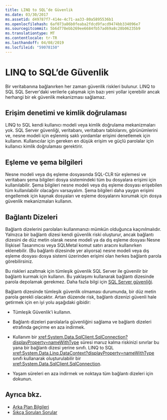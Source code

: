 ```yaml
---
title: LINQ to SQL’de Güvenlik
ms.date: 03/30/2017
ms.assetid: d49787f7-414e-4c71-aa33-80a5895536b1
ms.openlocfilehash: 6af073a86b0feaba2fdcd9facd9474bb334096e7
ms.sourcegitcommit: 5b6d778ebb269ee6684fb57ad69a8c28b06235b9
ms.translationtype: MT
ms.contentlocale: tr-TR
ms.lasthandoff: 04/08/2019
ms.locfileid: "59078150"
---
```

# <a name="security-in-linq-to-sql"></a>LINQ to SQL’de Güvenlik
Bir veritabanına bağlanırken her zaman güvenlik riskleri bulunur. LINQ to SQL SQL Server'daki verilerle çalışmak için bazı yeni yollar içerebilir ancak herhangi bir ek güvenlik mekanizması sağlamaz.  
  
## <a name="access-control-and-authentication"></a>Erişim denetimi ve kimlik doğrulaması  
 LINQ to SQL kendi kullanıcı modeli veya kimlik doğrulama mekanizmaları yok. SQL Server güvenliği, veritabanı, veritabanı tablolarını, görünümlerini ve, nesne modeli için eşlenmiş saklı yordamlar erişimi denetlemek için kullanın. Kullanıcılar için gereken en düşük erişim ve güçlü parolalar için kullanıcı kimlik doğrulaması gerektirir.  
  
## <a name="mapping-and-schema-information"></a>Eşleme ve şema bilgileri  
 Nesne modeli veya dış eşleme dosyasında SQL-CLR tür eşlemesi ve veritabanı şema bilgileri dosya sistemindeki tüm bu dosyalara erişimi için kullanılabilir. Şema bilgileri nesne modeli veya dış eşleme dosyası erişebilen tüm kullanılabilir olacağını varsayalım. Şema bilgileri daha yaygın erişimi engellemek için kaynak dosyaları ve eşleme dosyalarını korumak için dosya güvenlik mekanizmaları kullanın.  
  
## <a name="connection-strings"></a>Bağlantı Dizeleri  
 Bağlantı dizelerini parolaları kullanmanızı mümkün olduğunca kaçınılmalıdır. Yalnızca bir bağlantı dizesi kendi güvenlik riski oluşturur, ancak bağlantı dizesini de düz metin olarak nesne modeli ya da dış eşleme dosyası Nesne İlişkisel Tasarımcısı veya SQLMetal komut satırı aracını kullanırken eklenebilir. (Bu bağlantı dizesinde yer alıyorsa) nesne modeli veya dış eşleme dosyası dosya sistemi üzerinden erişimi olan herkes bağlantı parola görebilirsiniz.  
  
 Bu riskleri azaltmak için tümleşik güvenlik SQL Server ile güvenilir bir bağlantı kurmak için kullanın. Bu yaklaşımı kullanarak bağlantı dizesinde parola depolamak gerekmez. Daha fazla bilgi için [SQL Server güvenliği](../../../../../../docs/framework/data/adonet/sql/sql-server-security.md).  
  
 Bağlantı dizesinde tümleşik güvenlik olmaması durumunda, bir düz metin parola gerekli olacaktır. Artan düzende risk, bağlantı dizenizi güvenli hale getirmek için en iyi yolu aşağıdaki gibidir:  
  
-   Tümleşik Güvenlik'i kullanın.  
  
-   Bağlantı dizeleri parolalarla güvenliğini sağlama ve bağlantı dizeleri etrafında geçirme en aza indirmek.  
  
-   Kullanım bir <xref:System.Data.SqlClient.SqlConnection?displayProperty=nameWithType> süresi maruz kalma riskinizi sınırlar bu yana bir bağlantı dizesi yerine sınıfı. LINQ to SQL <xref:System.Data.Linq.DataContext?displayProperty=nameWithType> sınıfı kullanarak oluşturulabilir bir <xref:System.Data.SqlClient.SqlConnection>.  
  
-   Yaşam süreleri en aza indirmek ve noktaya tüm bağlantı dizeleri için dokunun.  
  
## <a name="see-also"></a>Ayrıca bkz.

- [Arka Plan Bilgileri](../../../../../../docs/framework/data/adonet/sql/linq/background-information.md)
- [Sıkça Sorulan Sorular](../../../../../../docs/framework/data/adonet/sql/linq/frequently-asked-questions.md)
